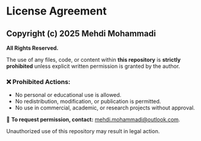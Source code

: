 # License Agreement

## Copyright (c) 2025 Mehdi Mohammadi  
**All Rights Reserved.**  

The use of any files, code, or content within **this repository** is **strictly prohibited** unless explicit written permission is granted by the author.

### ❌ **Prohibited Actions:**  
- No personal or educational use is allowed.  
- No redistribution, modification, or publication is permitted.  
- No use in commercial, academic, or research projects without approval.  

📧 **To request permission, contact:** mehdi.mohammadi@outlook.com.  

Unauthorized use of this repository may result in legal action.
